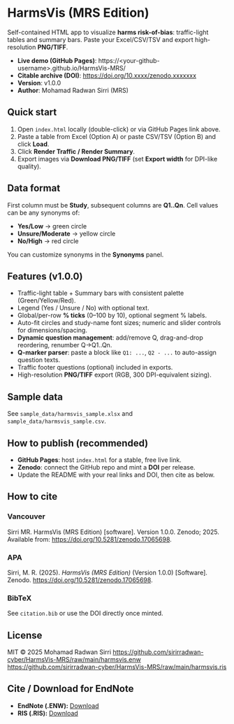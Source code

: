 # HarmsVis (MRS Edition)

Self-contained HTML app to visualize **harms risk-of-bias**: traffic-light tables and summary bars. Paste your Excel/CSV/TSV and export high-resolution **PNG/TIFF**.

- **Live demo (GitHub Pages)**: https://&lt;your-github-username&gt;.github.io/HarmsVis-MRS/
- **Citable archive (DOI)**: https://doi.org/10.xxxx/zenodo.xxxxxxx
- **Version**: v1.0.0
- **Author**: Mohamad Radwan Sirri (MRS)

## Quick start
1. Open `index.html` locally (double-click) or via GitHub Pages link above.
2. Paste a table from Excel (Option A) or paste CSV/TSV (Option B) and click **Load**.
3. Click **Render Traffic / Render Summary**.
4. Export images via **Download PNG/TIFF** (set **Export width** for DPI-like quality).

## Data format
First column must be **Study**, subsequent columns are **Q1..Qn**. Cell values can be any synonyms of:
- **Yes/Low** → green circle
- **Unsure/Moderate** → yellow circle
- **No/High** → red circle

You can customize synonyms in the **Synonyms** panel.

## Features (v1.0.0)
- Traffic-light table + Summary bars with consistent palette (Green/Yellow/Red).
- Legend (Yes / Unsure / No) with optional text.
- Global/per-row **% ticks** (0–100 by 10), optional segment % labels.
- Auto-fit circles and study-name font sizes; numeric and slider controls for dimensions/spacing.
- **Dynamic question management**: add/remove Q, drag-and-drop reordering, renumber Q→Q1..Qn.
- **Q-marker parser**: paste a block like `Q1: ...`, `Q2 - ...` to auto-assign question texts.
- Traffic footer questions (optional) included in exports.
- High-resolution **PNG/TIFF** export (RGB, 300 DPI-equivalent sizing).

## Sample data
See `sample_data/harmsvis_sample.xlsx` and `sample_data/harmsvis_sample.csv`.

## How to publish (recommended)
- **GitHub Pages**: host `index.html` for a stable, free live link.
- **Zenodo**: connect the GitHub repo and mint a **DOI** per release.
- Update the README with your real links and DOI, then cite as below.

## How to cite
### Vancouver
Sirri MR. HarmsVis (MRS Edition) [software]. Version 1.0.0. Zenodo; 2025. Available from: https://doi.org/10.5281/zenodo.17065698.

### APA
Sirri, M. R. (2025). *HarmsVis (MRS Edition)* (Version 1.0.0) [Software]. Zenodo. https://doi.org/10.5281/zenodo.17065698.

### BibTeX
See `citation.bib` or use the DOI directly once minted.

## License
MIT © 2025 Mohamad Radwan Sirri
https://github.com/sirirradwan-cyber/HarmsVis-MRS/raw/main/harmsvis.enw
https://github.com/sirirradwan-cyber/HarmsVis-MRS/raw/main/harmsvis.ris
## Cite / Download for EndNote
- **EndNote (.ENW):** [Download](https://github.com/sirirradwan-cyber/HarmsVis-MRS/raw/main/harmsvis.enw)
- **RIS (.RIS):** [Download](https://github.com/sirirradwan-cyber/HarmsVis-MRS/raw/main/harmsvis.ris)
